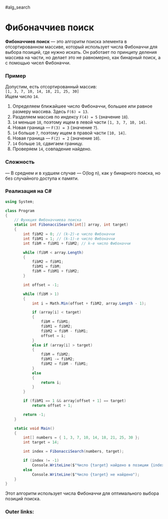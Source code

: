 #alg_search 
# Фибоначчиев поиск

**Фибоначчиев поиск** — это алгоритм поиска элемента в отсортированном массиве, который использует числа Фибоначчи для выбора позиций, где нужно искать. Он работает по принципу деления массива на части, но делает это не равномерно, как бинарный поиск, а с помощью чисел Фибоначчи.

### **Пример**

Допустим, есть отсортированный массив:  
`[1, 3, 7, 10, 14, 18, 21, 25, 30]`  
Ищем число `14`.

1. Определяем ближайшее число Фибоначчи, большее или равное размеру массива. Здесь `F(6) = 13`.
2. Разделяем массив по индексу `F(4) = 5` (значение `18`).
3. `14` меньше `18`, поэтому ищем в левой части `[1, 3, 7, 10, 14]`.
4. Новая граница — `F(3) = 3` (значение `7`).
5. `14` больше `7`, поэтому ищем в правой части `[10, 14]`.
6. Новая граница — `F(2) = 2` (значение `10`).
7. `14` больше `10`, сдвигаем границу.
8. Проверяем `14`, совпадение найдено.

### **Сложность**

— В среднем и в худшем случае — O(log n), как у бинарного поиска, но без случайного доступа к памяти.

### **Реализация на C#**

```csharp
using System;

class Program
{
    // Функция Фибоначчиева поиска
    static int FibonacciSearch(int[] array, int target)
    {
        int fibM2 = 0; // (k-2)-е число Фибоначчи
        int fibM1 = 1; // (k-1)-е число Фибоначчи
        int fibM = fibM1 + fibM2; // k-е число Фибоначчи

        while (fibM < array.Length)
        {
            fibM2 = fibM1;
            fibM1 = fibM;
            fibM = fibM1 + fibM2;
        }

        int offset = -1;

        while (fibM > 1)
        {
            int i = Math.Min(offset + fibM2, array.Length - 1);

            if (array[i] < target)
            {
                fibM = fibM1;
                fibM1 = fibM2;
                fibM2 = fibM - fibM1;
                offset = i;
            }
            else if (array[i] > target)
            {
                fibM = fibM2;
                fibM1 -= fibM2;
                fibM2 = fibM - fibM1;
            }
            else
            {
                return i;
            }
        }

        if (fibM1 == 1 && array[offset + 1] == target)
            return offset + 1;

        return -1;
    }

    static void Main()
    {
        int[] numbers = { 1, 3, 7, 10, 14, 18, 21, 25, 30 };
        int target = 14;

        int index = FibonacciSearch(numbers, target);

        if (index != -1)
            Console.WriteLine($"Число {target} найдено в позиции {index}");
        else
            Console.WriteLine($"Число {target} не найдено");
    }
}
```

Этот алгоритм использует числа Фибоначчи для оптимального выбора позиций поиска.

### Outer links:


